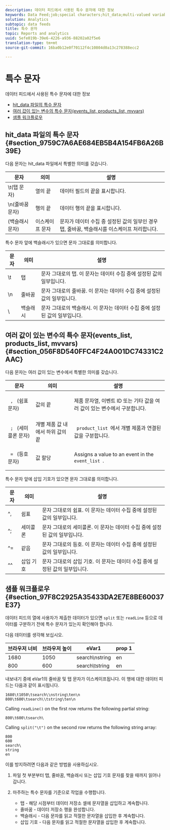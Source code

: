 ```yaml
---
description: 데이터 피드에서 사용된 특수 문자에 대한 정보
keywords: Data Feed;job;special characters;hit_data;multi-valued variables;events_list;products_list;mvvars
solution: Analytics
subtopic: data feeds
title: 특수 문자
topic: Reports and analytics
uuid: 5efe019b-39e6-4226-a936-88202a02f5e6
translation-type: tm+mt
source-git-commit: 16ba0b12e0f70112f4c10804d0a13c278388ecc2

---
```



# 특수 문자

데이터 피드에서 사용된 특수 문자에 대한 정보

* [hit_data 파일의 특수 문자](/help/export/analytics-data-feed/c-df-contents/datafeeds-spec-chars.md#section_9759C7A6AE684EB5B4A154FB6A26B39E)
* [여러 값이 있는 변수의 특수 문자(events_list, products_list, mvvars)](/help/export/analytics-data-feed/c-df-contents/datafeeds-spec-chars.md#section_056F8D540FFC4F24A001DC74331C2AAC)
* [샘플 워크플로우](/help/export/analytics-data-feed/c-df-contents/datafeeds-spec-chars.md#section_97F8C2925A35433DA2E7E8BE60037E37)

## hit_data 파일의 특수 문자 {#section_9759C7A6AE684EB5B4A154FB6A26B39E}

다음 문자는 hit_data 파일에서 특별한 의미를 갖습니다.

| 문자 | 의미 | 설명 |
|--- |--- |--- |
| \t(탭 문자) | 열의 끝 | 데이터 필드의 끝을 표시합니다. |
| \n(줄바꿈 문자) | 행의 끝 | 데이터 행의 끝을 표시합니다. |
| \(백슬래시 문자) | 이스케이프 문자 | 문자가 데이터 수집 중 설정된 값의 일부인 경우 탭, 줄바꿈, 백슬래시를 이스케이프 처리합니다. |

특수 문자 앞에 백슬래시가 있으면 문자 그대로를 의미합니다.

| 문자 | 의미 | 설명 |
|--- |--- |--- |
| \\t | 탭 | 문자 그대로의 탭. 이 문자는 데이터 수집 중에 설정된 값의 일부입니다. |
| \\n | 줄바꿈 | 문자 그대로의 줄바꿈. 이 문자는 데이터 수집 중에 설정된 값의 일부입니다. |
| \\ | 백슬래시 | 문자 그대로의 백슬래시. 이 문자는 데이터 수집 중에 설정된 값의 일부입니다. |

## 여러 값이 있는 변수의 특수 문자(events_list, products_list, mvvars) {#section_056F8D540FFC4F24A001DC74331C2AAC}

다음 문자는 여러 값이 있는 변수에서 특별한 의미를 갖습니다.

<table id="table_FDA13DE05A784ED4972C2955BD2642C7"> 
 <thead> 
  <tr> 
   <th colname="col1" class="entry"> 문자 </th> 
   <th colname="col02" class="entry"> 의미 </th> 
   <th colname="col2" class="entry"> 설명 </th> 
  </tr> 
 </thead>
 <tbody> 
  <tr> 
   <td colname="col1"> <code> , </code> (쉼표 문자) </td> 
   <td colname="col02"> 값의 끝 </td> 
   <td colname="col2"> <p>제품 문자열, 이벤트 ID 또는 기타 값을 여러 값이 있는 변수에서 구분합니다. </p> </td> 
  </tr> 
  <tr> 
   <td colname="col1"> <code> ; </code> (세미콜론 문자) </td> 
   <td colname="col02"> 개별 제품 값 내에서 하위 값의 끝 </td> 
   <td colname="col2"> <p><code> product_list </code>에서 개별 제품과 연결된 값을 구분합니다. </p> </td> 
  </tr> 
  <tr> 
   <td colname="col1"> <code> = </code> (등호 문자) </td> 
   <td colname="col02"> 값 할당 </td> 
   <td colname="col2"> <p>Assigns a value to an event in the <code> event_list </code>. </p> </td> 
  </tr> 
 </tbody> 
</table>

특수 문자 앞에 삽입 기호가 있으면 문자 그대로를 의미합니다.

| 문자 | 의미 | 설명 |
|--- |--- |--- |
| ^, | 쉼표 | 문자 그대로의 쉼표. 이 문자는 데이터 수집 중에 설정된 값의 일부입니다. |
| ^; | 세미콜론 | 문자 그대로의 세미콜론. 이 문자는 데이터 수집 중에 설정된 값의 일부입니다. |
| ^= | 같음 | 문자 그대로의 등호. 이 문자는 데이터 수집 중에 설정된 값의 일부입니다. |
| ^^ | 삽입 기호 | 문자 그대로의 삽입 기호. 이 문자는 데이터 수집 중에 설정된 값의 일부입니다. |

## 샘플 워크플로우 {#section_97F8C2925A35433DA2E7E8BE60037E37}

데이터 피드의 열에 사용자가 제출한 데이터가 있으면 `split` 또는 `readLine` 등으로 데이터를 구분하기 전에 특수 문자가 있는지 확인해야 합니다.

다음 데이터를 생각해 보십시오.

| 브라우저 너비 | 브라우저 높이 | eVar1 | prop 1 |
|---|---|---|---|
| 1680 | 1050 | search\nstring | en |
| 800 | 600 | search\tstring | en |

내보내기 중에 eVar1의 줄바꿈 및 탭 문자가 이스케이프됩니다. 이 행에 대한 데이터 피드는 다음과 같이 표시됩니다.

```
1680\t1050\tsearch\\nstring\ten\n 
800\t600\tsearch\\tstring\ten\n
```

Calling `readLine()` on the first row returns the following partial string:

```
800\t600\tsearch\
```

Calling `split("\t")` on the second row returns the following string array:

```
800 
600 
search\ 
string 
en
```

이를 방지하려면 다음과 같은 방법을 사용하십시오.

1. 파일 첫 부분부터 탭, 줄바꿈, 백슬래시 또는 삽입 기호 문자를 찾을 때까지 읽어나갑니다.
1. 마주하는 특수 문자를 기준으로 작업을 수행합니다.

   * 탭 - 해당 시점부터 데이터 저장소 셀에 문자열을 삽입하고 계속합니다.
   * 줄바꿈 - 데이터 저장소 행을 완성합니다.
   * 백슬래시 - 다음 문자를 읽고 적절한 문자열을 삽입한 후 계속합니다.
   * 삽입 기호 - 다음 문자를 읽고 적절한 문자열을 삽입한 후 계속합니다.

